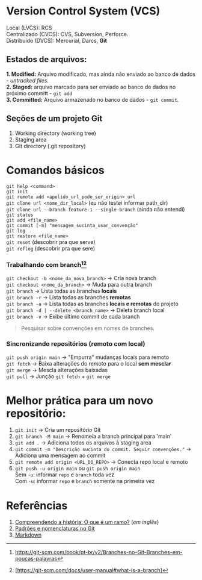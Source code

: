# Version Control System (VCS)

Local (LVCS): RCS  
Centralizado (CVCS): CVS, Subversion, Perforce.<br>
Distribuído (DVCS): Mercurial, Darcs, **Git**

## Estados de arquivos:
**1. Modified:** Arquivo modificado, mas ainda não enviado ao banco de dados - _untracked files_.<br>
**2. Staged:** arquivo marcado para ser enviado ao banco de dados no próximo committ - `git add`<br>
**3. Committed:** Arquivo armazenado no banco de dados - `git commit`.

## Seções de um projeto Git
1. Working directory (working tree)<br>
2. Staging area<br>
3. Git directory (.git repository)

# Comandos básicos

`git help <command>`<br>
`git init`<br>
`git remote add <apelido_url_pode_ser_origin> url`<br>
`git clone url <nome_dir_local>` (eu não testei informar path_dir) <br>
`git clone url --branch feature-1 --single-branch` (ainda não entendi)<br>
`git status`<br>
`git add <file_name>`<br>
`git commit [-m] "mensagem_sucinta_usar_convenção"`<br>
`git log`<br>
`git restore <file_name>`<br>
`git reset` (descobrir pra que serve)<br>
`git reflog` (descobrir pra que sere)<br>

### Trabalhando com branch[^1][^2]
`git checkout -b <nome_da_nova_branch>` -> Cria nova branch<br>
`git checkout <nome_da_branch>` -> Muda para outra branch<br>
`git branch` -> Lista todas as branches **locais**<br>
`git branch -r` -> Lista todas as branches **remotas**<br>
`git branch -a` -> Lista todas as branches **locais e remotas** do projeto<br>
`git branch -d | --delete <branch_name>` -> Deleta branch local<br>
`git branch -v` -> Exibe último commit de cada branch<br>
[^1]:https://git-scm.com/book/pt-br/v2/Branches-no-Git-Branches-em-poucas-palavras  
[^2]:[https://git-scm.com/docs/user-manual#what-is-a-branch]
> Pesquisar sobre convenções em nomes de branches.

### Sincronizando repositórios (remoto com local)
`git push origin main` -> "Empurra" mudanças locais para remoto<br>
`git fetch` -> Baixa alterações do remoto para o local **sem mesclar**<br>
`git merge` -> Mescla alterações baixadas<br>
`git pull` -> Junção `git fetch` + `git merge`

# Melhor prática para um novo repositório:
1. `git init` -> Cria um repositório Git
2. `git branch -M main`  -> Renomeia a branch principal para 'main'
3. `git add .` -> Adiciona todos os arquivos à staging area
4. `git commit -m "Descrição sucinta do commit. Seguir convenções."` -> Adiciona uma mensagem ao commit
5. `git remote add origin <URL_DO_REPO>` -> Conecta repo local e remoto
6. `git push -u origin main` ou `git push origin main`<br>
Sem `-u`: informar `repo` e `branch` toda vez<br>
Com `-u`: informar `repo` e `branch` somente na primeira vez

# Referências
1. [Compreendendo a história: O que é um ramo?](https://git-scm.com/docs/user-manual/pt_BR#what-is-a-branch) (_em inglês_)
2. [Padrões e nomenclaturas no Git](https://github.com/JuniorLima22/padroes-e-nomenclaturas-no-git)
3. [Markdown](https://github.com/luong-komorebi/Markdown-Tutorial/blob/master/README_pt-BR.md)
